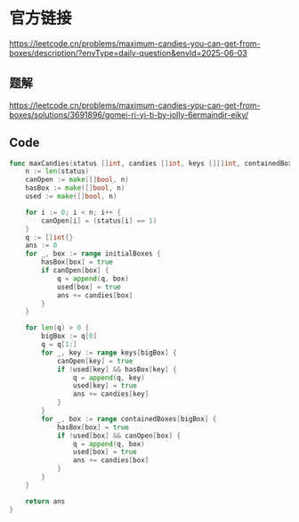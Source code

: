 # 官方链接
https://leetcode.cn/problems/maximum-candies-you-can-get-from-boxes/description/?envType=daily-question&envId=2025-06-03

## 题解
https://leetcode.cn/problems/maximum-candies-you-can-get-from-boxes/solutions/3691896/gomei-ri-yi-ti-by-jolly-6ermaindir-eiky/

## Code
```go
func maxCandies(status []int, candies []int, keys [][]int, containedBoxes [][]int, initialBoxes []int) int {
    n := len(status)
	canOpen := make([]bool, n)
	hasBox := make([]bool, n)
	used := make([]bool, n)

	for i := 0; i < n; i++ {
		canOpen[i] = (status[i] == 1)
	}
	q := []int{}
	ans := 0
	for _, box := range initialBoxes {
		hasBox[box] = true
		if canOpen[box] {
            q = append(q, box)
			used[box] = true
			ans += candies[box]
		}
	}

	for len(q) > 0 {
		bigBox := q[0]
        q = q[1:]
		for _, key := range keys[bigBox] {
			canOpen[key] = true
			if !used[key] && hasBox[key] {
                q = append(q, key)
				used[key] = true
				ans += candies[key]
			}
		}
		for _, box := range containedBoxes[bigBox] {
			hasBox[box] = true
			if !used[box] && canOpen[box] {
				q = append(q, box)
				used[box] = true
				ans += candies[box]
			}
		}
	}

	return ans
}
```